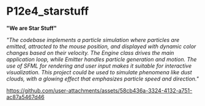 # P12e4_starstuff

**"We are Star Stuff"**

_"The codebase implements a particle simulation where particles are emitted, attracted to the mouse position, and displayed with dynamic color changes based on their velocity. The Engine class drives the main application loop, while Emitter handles particle generation and motion. The use of SFML for rendering and user input makes it suitable for interactive visualization. This project could be used to simulate phenomena like dust clouds, with a glowing effect that emphasizes particle speed and direction."_


https://github.com/user-attachments/assets/58cb436a-3324-4132-a751-ac87a5467d46
